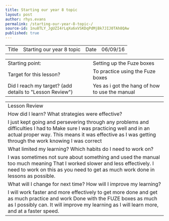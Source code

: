 ```yaml
---
title: Starting our year 8 topic 
layout: post
author: rhys.evans
permalink: /starting-our-year-8-topic-/
source-id: 1nu8TLY_JgUZI4rLqXu6xVSKDqPdMjBk7JIJ0TAh8QAw
published: true
---
```

<table>
  <tr>
    <td>Title</td>
    <td>Starting our year 8 topic</td>
    <td>Date</td>
    <td>06/09/16</td>
  </tr>
</table>


<table>
  <tr>
    <td>Starting point:</td>
    <td>Setting up the Fuze boxes</td>
  </tr>
  <tr>
    <td>Target for this lesson?</td>
    <td>To practice using the Fuze boxes</td>
  </tr>
  <tr>
    <td>Did I reach my target? 
(add details to "Lesson Review")</td>
    <td>Yes as i got the hang of how to use the manual</td>
  </tr>
</table>


<table>
  <tr>
    <td>Lesson Review</td>
  </tr>
  <tr>
    <td>How did I learn? What strategies were effective? </td>
  </tr>
  <tr>
    <td>I just kept going and persevering through any problems and difficulties I had to
Make sure I was practicing well and in an actual proper way. This means it was effective as I was getting through the work knowing I was correct  </td>
  </tr>
  <tr>
    <td>What limited my learning? Which habits do I need to work on? </td>
  </tr>
  <tr>
    <td>I was sometimes not sure about something and used the manual too much meaning 
That I worked slower and less effectively. I need to work on this as you need to get as much work done in lessons as possible.</td>
  </tr>
  <tr>
    <td>What will I change for next time? How will I improve my learning?</td>
  </tr>
  <tr>
    <td>I will work faster and more effectively to get more done and get as much practice and work 
Done with the FUZE boxes as much as I possibly can. It will improve my learning as I will learn more, and at a faster speed.</td>
  </tr>
</table>


